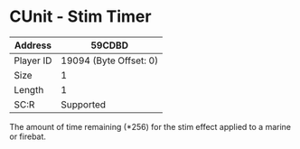 
#  CUnit - Stim Timer
Address   | 59CDBD
----------|-------------
Player ID | 19094 (Byte Offset: 0)
Size 	  | 1
Length 	  | 1
SC:R      | Supported

The amount of time remaining (*256) for the stim effect applied to a marine or firebat.
